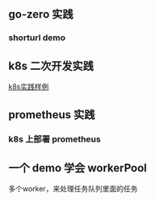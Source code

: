 ## go-zero 实践
### shorturl demo

## k8s 二次开发实践

[k8s实践样例](./k8s-practice/README.md)

## prometheus 实践

### k8s 上部署 prometheus

## 一个 demo 学会 workerPool

多个worker，来处理任务队列里面的任务
